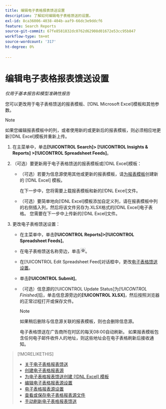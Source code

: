 ```yaml
---
title: 编辑电子表格报表馈送设置
description: 了解如何编辑电子表格馈送的设置。
exl-id: 8ca36006-4038-404b-aaf9-66dc3e9ddcf6
feature: Search Reports
source-git-commit: 67fe8581832dc0762d62908d01672e53cc95b847
workflow-type: tm+mt
source-wordcount: '317'
ht-degree: 0%

---
```


# 编辑电子表格报表馈送设置

*仅用于基本报告和模型准确性报告*

您可以更改用于电子表格馈送的报表模板、[!DNL Microsoft Excel]模板和其他参数。

>[!NOTE]
>
> 如果您编辑报表模板中的列，或者使用新的或更新后的报表模板，则必须相应地更新[!DNL Excel]模板并重新上传。

1. 在主菜单中，单击&#x200B;**[!UICONTROL Search]> [!UICONTROL Insights & Reports] >[!UICONTROL Spreadsheet Feeds]**。

1. （可选）要更新用于电子表格馈送的报表模板或[!DNL Excel]模板：

   * （可选）若要为信息源使用其他或更新的报表模板，请[为报表模板](spreadsheet-feed-create-excel-template.md)创建新的 [!DNL Excel] 模板。

     在下一步中，您将需要上载报表模板和新的[!DNL Excel]文件。

   * （可选）要简单地向[!DNL Excel]模板添加自定义列，请在报表模板中列的右侧插入列，然后将该文件另存为.XLSX格式的[!DNL Excel]电子表格。 您需要在下一步中上传新的[!DNL Excel]文件。

1. 更改电子表格馈送设置：

   * 在主菜单中，单击&#x200B;**[!UICONTROL Reports]>[!UICONTROL Spreadsheet Feeds]**。

   * 在电子表格馈送名称旁边，单击![查看/编辑设置按钮](/help/search-social-commerce/assets/settings.png "查看/编辑设置按钮")。

   * 在[!UICONTROL Edit Spreadsheet Feed]对话框中，更改[电子表格馈送设置](spreadsheet-feed-settings.md)。

   * 单击&#x200B;**[!UICONTROL Submit]**。

   * （可选）信息源的[!UICONTROL Update Status]为&#x200B;*[!UICONTROL Finished]*&#x200B;后，单击信息源旁边的&#x200B;**[!UICONTROL XLSX]**，然后按照浏览器的正常过程打开或保存文件。

     >[!NOTE]
     >
     > 如果稍后删除与信息源关联的报表模板，则也会删除信息源。

     电子表格馈送在广告商所在时区的每天08:00自动刷新。 如果报表模板包含任何电子邮件收件人的地址，则这些地址会在电子表格刷新后接收通知。

>[!MORELIKETHIS]
>
>* [关于电子表格报表馈送](spreadsheet-feed-about.md)
>* [创建电子表格报表源](spreadsheet-feed-create.md)
>* [为电子表格报表馈送创建 [!DNL Excel] 模板](spreadsheet-feed-create-excel-template.md)
>* [编辑电子表格报表源设置](spreadsheet-feed-edit.md)
>* [电子表格报表源设置](spreadsheet-feed-settings.md)
>* [查看或保存电子表格报表源文件](spreadsheet-feed-view-or-save.md)
>* [手动刷新电子表格报表馈送](spreadsheet-feed-refresh.md)
